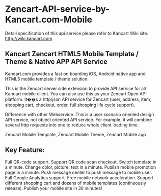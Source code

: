 Zencart-API-service-by-Kancart.com-Mobile
=========================================
Detail specification of this api service please refer to Kancart Wiki site. http://wiki.kancart.com

Kancart Zencart HTML5 Mobile Template / Theme & Native APP API Service
--------------

Kancart.com provides a fast on boarding iOS, Android native app and HTML5 mobile template / theme solution.

This is the Zencart server side extension to provide API service for all Kancart mobile client. You can also use this as your Zencart Open API platform. It��s a http/json API service for Zencart (user, address, item, shopping cart, checkout, order, full shopping life cycle support).

Difference with other Webservice. This is a user scenario oriented design API service, not object oriented API service. For example, it will combine several http requests into one to reduce whole client loading time.

Zencart Mobile Template, Zencart Mobile Theme, Zencart Mobile app

Key Feature:
--------------
Full QR-code support. Support QR code scan checkout.
Switch template in a minute. Change color, picture, text in a minute.
Publish mobile promotion page in a minute.
Push message center to push message to mobile user.
Full Google Analytics support.
Free mobile network acceleration.
Support different shopping cart and dozens of mobile templates (continuously release).
Publish your mobile site in 30 minutes!

